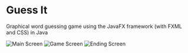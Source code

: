 # Guess It
Graphical word guessing game using the JavaFX framework (with FXML and CSS) in Java

![Main Screen](https://user-images.githubusercontent.com/62670144/226994316-2e78c5c8-d960-466d-b448-70bf97abc57c.png)
![Game Screen](https://user-images.githubusercontent.com/62670144/226994319-ed05367f-5696-4748-987d-a11d97c36315.png)
![Ending Screen](https://user-images.githubusercontent.com/62670144/226994322-7a50124d-72be-43a0-b8c4-cd9af58c8c12.png)
